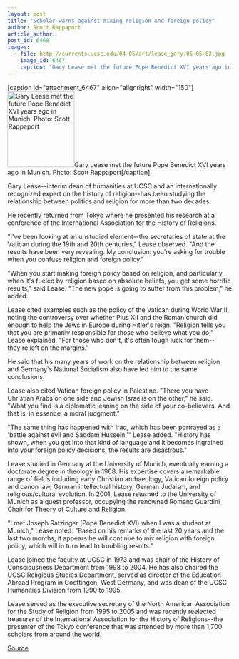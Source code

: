 ```yaml
---
layout: post
title: "Scholar warns against mixing religion and foreign policy"
author: Scott Rappaport
article_author: 
post_id: 6468
images:
  - file: http://currents.ucsc.edu/04-05/art/lease_gary.05-05-02.jpg
    image_id: 6467
    caption: "Gary Lease met the future Pope Benedict XVI years ago in Munich. Photo: Scott Rappaport"
---
```


[caption id="attachment_6467" align="alignright" width="150"]<a href="http://dev-ucsc-news.pantheonsite.io/wp-content/uploads/2005/05/lease_gary.05-05-02.jpg"><img class="size-full wp-image-6467" src="http://dev-ucsc-news.pantheonsite.io/wp-content/uploads/2005/05/lease_gary.05-05-02.jpg" alt="Gary Lease met the future Pope Benedict XVI years ago in Munich. Photo: Scott Rappaport" width="150" height="170" /></a>Gary Lease met the future Pope Benedict XVI years ago in Munich. Photo: Scott Rappaport[/caption]
<a name="content" id="content"></a>
<p>
  Gary Lease--interim dean of humanities at UCSC and an internationally recognized expert on the history of religion--has been studying the relationship between politics and religion for more than two decades.
</p>
<p>
  He recently returned from Tokyo where he presented his research at a conference of the International Association for the History of Religions.<br>
</p>
<p>
  "I've been looking at an unstudied element--the secretaries of state at the Vatican during the 19th and 20th centuries," Lease observed. "And the results have been very revealing. My conclusion: you're asking for trouble when you confuse religion and foreign policy."<br>
</p>
<p>
  "When you start making foreign policy based on religion, and particularly when it's fueled by religion based on absolute beliefs, you get some horrific results," said Lease. "The new pope is going to suffer from this problem," he added.<br>
</p>
<p>
  Lease cited examples such as the policy of the Vatican during World War II, noting the controversy over whether Pius XII and the Roman church did enough to help the Jews in Europe during Hitler's reign. "Religion tells you that you are primarily responsible for those who believe what you do," Lease explained. "For those who don't, it's often tough luck for them--they're left on the margins."
</p>
<p>
  He said that his many years of work on the relationship between religion and Germany's National Socialism also have led him to the same conclusions.
</p>
<p>
  Lease also cited Vatican foreign policy in Palestine. "There you have Christian Arabs on one side and Jewish Israelis on the other," he said. "What you find is a diplomatic leaning on the side of your co-believers. And that is, in essence, a moral judgment."
</p>
<p>
  "The same thing has happened with Iraq, which has been portrayed as a 'battle against evil and Saddam Hussein,'" Lease added. "History has shown, when you get into that kind of language and it becomes ingrained into your foreign policy decisions, the results are disastrous."<br>
</p>
<p>
  Lease studied in Germany at the University of Munich, eventually earning a doctorate degree in theology in 1968. His expertise covers a remarkable range of fields including early Christian archaeology, Vatican foreign policy and canon law, German intellectual history, German Judaism, and religious/cultural evolution. In 2001, Lease returned to the University of Munich as a guest professor, occupying the renowned Romano Guardini Chair for Theory of Culture and Religion.<br>
</p>
<p>
  "I met Joseph Ratzinger (Pope Benedict XVI) when I was a student at Munich," Lease noted. "Based on his remarks of the last 20 years and the last two months, it appears he will continue to mix religion with foreign policy, which will in turn lead to troubling results."<br>
</p>
<p>
  Lease joined the faculty at UCSC in 1973 and was chair of the History of Consciousness Department from 1998 to 2004. He has also chaired the UCSC Religious Studies Department, served as director of the Education Abroad Program in Goettingen, West Germany, and was dean of the UCSC Humanities Division from 1990 to 1995.<br>
</p>
<p>
  Lease served as the executive secretary of the North American Association for the Study of Religion from 1995 to 2005 and was recently reelected treasurer of the International Association for the History of Religions--the presenter of the Tokyo conference that was attended by more than 1,700 scholars from around the world.<br>
</p>
<p><a href="http://www1.ucsc.edu/currents/04-05/art/religion.asp" title="Permalink to religion">Source</a></p>
